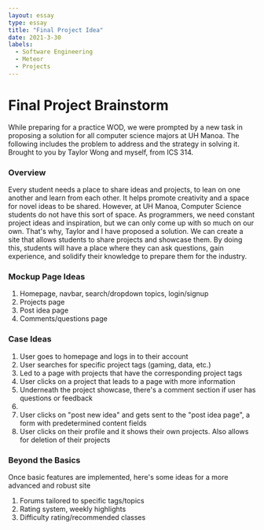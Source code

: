 ```yaml
---
layout: essay
type: essay
title: "Final Project Idea"
date: 2021-3-30
labels:
  - Software Engineering
  - Meteor
  - Projects
---
```

<h1>Final Project Brainstorm</h1>
While preparing for a practice WOD, we were prompted by a new task in proposing a solution for all computer science majors at UH Manoa. The following includes
the problem to address and the strategy in solving it. Brought to you by Taylor Wong and myself, from ICS 314.

<h3>Overview</h3>
Every student needs a place to share ideas and projects, to lean on one another and learn from each other. It helps promote creativity and a space for novel ideas
to be shared. However, at UH Manoa, Computer Science students do not have this sort of space. As programmers, we need constant project ideas and inspiration, but we can only
come up with so much on our own. That's why, Taylor and I have proposed a solution. We can create a site that allows students to share projects and showcase them. 
By doing this, students will have a place where they can ask questions, gain experience, and solidify their knowledge to prepare them for the industry.

<h3>Mockup Page Ideas</h3>
<ol>
  <li>Homepage, navbar, search/dropdown topics, login/signup</li>
  <li>Projects page</li>
  <li>Post idea page</li>
  <li>Comments/questions page</li>
 </ol>

<h3>Case Ideas</h3>
<ol>
  <li>User goes to homepage and logs in to their account</li>
  <li>User searches for specific project tags (gaming, data, etc.)</li>
  <li>Led to a page with projects that have the corresponding project tags</li>
  <li>User clicks on a project that leads to a page with more information</li>
  <li>Underneath the project showcase, there's a comment section if user has questions or feedback<li>
  <li>User clicks on "post new idea" and gets sent to the "post idea page", a form with predetermined content fields</li>
  <li>User clicks on their profile and it shows their own projects. Also allows for deletion of their projects</li>
</ol>


<h3>Beyond the Basics</h3>
Once basic features are implemented, here's some ideas for a more advanced and robust site
<ol>
  <li>Forums tailored to specific tags/topics</li>
  <li>Rating system, weekly highlights</li>
  <li>Difficulty rating/recommended classes</li>
</ol>
